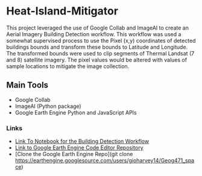 # Heat-Island-Mitigator
This project leveraged the use of Google Collab and ImageAI to create an Aerial Imagery Building Detection workflow. This workflow was used a somewhat supervised process to use the Pixel (x,y) coordinates of detected buildings bounds and transform these bounds to Latitude and Longitude. The transformed bounds were used to clip segments of Thermal Landsat (7 and 8) satellite imagery. The pixel values would be altered with values of sample locations to mitigate the image collection.

## Main Tools
* Google Collab
* ImageAI (Python package)
* Google Earth Engine Python and JavaScript APIs

### Links
* [Link To Notebook for the Building Detection Workflow](https://colab.research.google.com/drive/18UE6pebRQzvEpaYFL_kv2mRu_u1ZLlQb?usp=sharing)
* [Link to Google Earth Engine Code Editor Repository](https://code.earthengine.google.com/?accept_repo=users/gioharvey14/Geog471_space)
* [Clone the Google Earth Engine Repo](git clone https://earthengine.googlesource.com/users/gioharvey14/Geog471_space)
